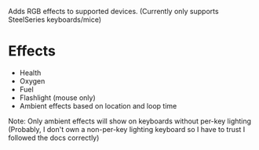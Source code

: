 Adds RGB effects to supported devices.
(Currently only supports SteelSeries keyboards/mice)

# Effects
- Health
- Oxygen
- Fuel
- Flashlight (mouse only)
- Ambient effects based on location and loop time

Note: Only ambient effects will show on keyboards without per-key lighting
(Probably, I don't own a non-per-key lighting keyboard so I have to trust I followed the docs correctly)
